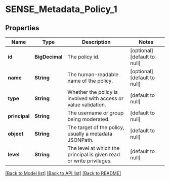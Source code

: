 # SENSE_Metadata_Policy_1
## Properties

| Name | Type | Description | Notes |
|------------ | ------------- | ------------- | -------------|
| **id** | **BigDecimal** | The policy id. | [optional] [default to null] |
| **name** | **String** | The human-readable name of the policy. | [optional] [default to null] |
| **type** | **String** | Whether the policy is involved with access or value validation. | [default to null] |
| **principal** | **String** | The username or group being moderated. | [default to null] |
| **object** | **String** | The target of the policy, usually a metadata JSONPath. | [default to null] |
| **level** | **String** | The level at which the principal is given read or write privileges. | [default to null] |

[[Back to Model list]](../README.md#documentation-for-models) [[Back to API list]](../README.md#documentation-for-api-endpoints) [[Back to README]](../README.md)

